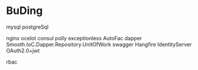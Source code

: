 # BuDing

mysql
postgreSql

nginx
ocelot
consul
polly
exceptionless
AutoFac
dapper
Smooth.IoC.Dapper.Repository.UnitOfWork
swagger
Hangfire
IdentityServer
OAuth2.0+jwt

rbac
